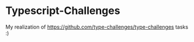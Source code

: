 # Typescript-Challenges

My realization of https://github.com/type-challenges/type-challenges tasks :)
